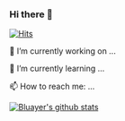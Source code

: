 ### Hi there 👋
[![Hits](https://hits.seeyoufarm.com/api/count/incr/badge.svg?url=https%3A%2F%2Fgithub.com%2Fbluayer&count_bg=%2379C83D&title_bg=%23555555&icon=&icon_color=%23E7E7E7&title=hits&edge_flat=false)](https://hits.seeyoufarm.com)

🔭 I’m currently working on ...

🌱 I’m currently learning ...

📫 How to reach me: ...

[![Bluayer's github stats](https://github-readme-stats.vercel.app/api?username=bluayer)](https://github.com/anuraghazra/github-readme-stats)



